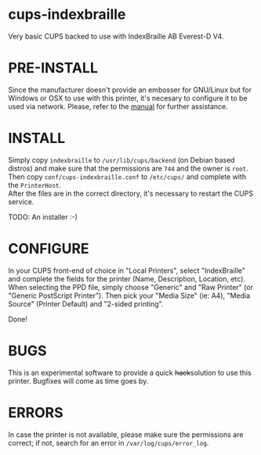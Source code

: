 cups-indexbraille
=================

Very basic CUPS backed to use with IndexBraille AB Everest-D V4.

# PRE-INSTALL

Since the manufacturer doesn't provide an embosser for GNU/Linux but for Windows or OSX to use with this printer, it's necesary to configure it to be used via network. Please, refer to the [manual](http://www.indexbraille.com/en-us/support/downloads?c=2) for further assistance.  

# INSTALL

Simply copy `indexbraille` to `/usr/lib/cups/backend` (on Debian based distros) and make sure that the permissions are `744` and the owner is `root`. Then copy `conf/cups-indexbraille.conf` to `/etc/cups/` and complete with the `PrinterHost`.  
After the files are in the correct directory, it's necessary to restart the CUPS service.
  
TODO: An installer :-)

# CONFIGURE

In your CUPS front-end of choice in "Local Printers", select "IndexBraille" and complete the fields for the printer (Name, Description, Location, etc). When selecting the PPD file, simply choose "Generic" and "Raw Printer" (or "Generic PostScript Printer"). Then pick your "Media Size" (ie: A4), "Media Source" (Printer Default) and "2-sided printing".  
  
Done!  

# BUGS

This is an experimental software to provide a quick ~~hack~~solution to use this printer. Bugfixes will come as time goes by.

# ERRORS

In case the printer is not available, please make sure the permissions are correct; if not, search for an error in `/var/log/cups/error_log`.







